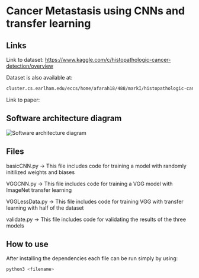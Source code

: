 # Cancer Metastasis using CNNs and transfer learning

## Links
Link to dataset: https://www.kaggle.com/c/histopathologic-cancer-detection/overview

Dataset is also available at:
```bash
cluster.cs.earlham.edu/eccs/home/afarah18/488/markI/histopathologic-cancer-detection
```

Link to paper: 

## Software architecture diagram
![Software architecture diagram](https://portfolios.cs.earlham.edu/wp-content/uploads/2021/03/Screen-Shot-2021-03-22-at-11.42.40-PM.png)

## Files

basicCNN.py -> This file includes code for training a model with randomly initilized weights and biases

VGGCNN.py -> This file includes code for training a VGG model with ImageNet transfer learning

VGGLessData.py -> This file includes code for training VGG with transfer learning with half of the dataset

validate.py -> This file includes code for validating the results of the three models

## How to use
After installing the dependencies each file can be run simply by using:
```bash
python3 <filename>
```